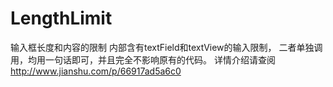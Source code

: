 # LengthLimit
输入框长度和内容的限制
内部含有textField和textView的输入限制，
二者单独调用，均用一句话即可，并且完全不影响原有的代码。
详情介绍请查阅 http://www.jianshu.com/p/66917ad5a6c0
